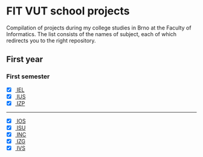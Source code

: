 # FIT VUT school projects

Compilation of projects during my college studies in Brno at the Faculty of Informatics. The list consists of the names of subject, each of which redirects you to the right repository.

## First year

### First semester
- [x] <a href="www.google.com"> IEL <a/>
- [x] <a href="www.google.com"> IUS <a/>
- [x] <a href="www.google.com"> IZP <a/>

---

- [x] <a href="www.google.com"> IOS <a/>
- [x] <a href="www.google.com"> ISU <a/>
- [x] <a href="www.google.com"> INC <a/>
- [x] <a href="www.google.com"> IZG <a/>
- [x] <a href="www.google.com"> IVS <a/> 
